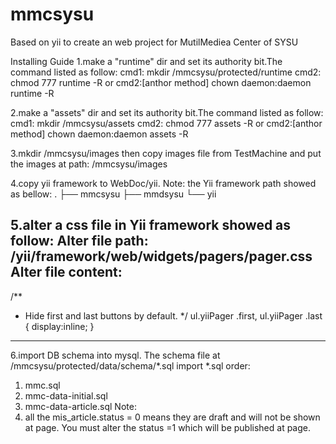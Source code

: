 mmcsysu
=======

Based on yii to create an web project for MutilMediea Center of SYSU

Installing Guide
1.make a "runtime" dir and set its authority bit.The command listed as follow: 
cmd1:  mkdir /mmcsysu/protected/runtime 
cmd2:  chmod 777 runtime -R 
or cmd2:[anthor method] chown  daemon:daemon runtime -R

2.make a "assets" dir and set its authority bit.The command listed as follow: 
cmd1:  mkdir /mmcsysu/assets 
cmd2:  chmod 777 assets -R
or cmd2:[anthor method] chown  daemon:daemon assets -R

3.mkdir /mmcsysu/images 
then copy images file from TestMachine and put the images at path: /mmcsysu/images

4.copy yii framework to WebDoc/yii.
Note: the Yii framework path showed as bellow:
.
├── mmcsysu
├── mmdsysu
└── yii

5.alter a css file in Yii framework showed as follow:
Alter file path: /yii/framework/web/widgets/pagers/pager.css
Alter file content:
---------------------------------------------------
/**
* Hide first and last buttons by default.
*/
ul.yiiPager .first,
ul.yiiPager .last
{
        display:inline;
}
---------------------------------------------------

6.import DB schema into mysql.
The schema file at /mmcsysu/protected/data/schema/*.sql
import *.sql order:
1) mmc.sql
2) mmc-data-initial.sql
3) mmc-data-article.sql
Note: 
1) all the mis_article.status = 0 means they are draft and will not be shown at page.
You must alter the status =1 which will be published at page.

